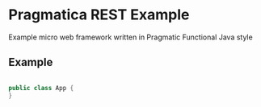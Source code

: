 # Pragmatica REST Example

Example micro web framework written in Pragmatic Functional Java style

Example
-------

```java

public class App {
}
```

